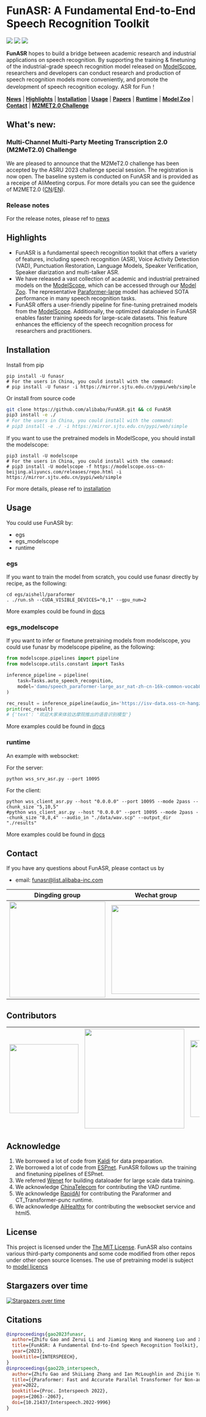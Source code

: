 [//]: # (<div align="left"><img src="docs/images/funasr_logo.jpg" width="400"/></div>)

# FunASR: A Fundamental End-to-End Speech Recognition Toolkit
<p align="left">
    <a href=""><img src="https://img.shields.io/badge/OS-Linux%2C%20Win%2C%20Mac-brightgreen.svg"></a>
    <a href=""><img src="https://img.shields.io/badge/Python->=3.7,<=3.10-aff.svg"></a>
    <a href=""><img src="https://img.shields.io/badge/Pytorch-%3E%3D1.11-blue"></a>
</p>

<strong>FunASR</strong> hopes to build a bridge between academic research and industrial applications on speech recognition. By supporting the training & finetuning of the industrial-grade speech recognition model released on [ModelScope](https://www.modelscope.cn/models?page=1&tasks=auto-speech-recognition), researchers and developers can conduct research and production of speech recognition models more conveniently, and promote the development of speech recognition ecology. ASR for Fun！

[**News**](https://github.com/alibaba-damo-academy/FunASR#whats-new) 
| [**Highlights**](#highlights)
| [**Installation**](#installation)
| [**Usage**](#usage)
| [**Papers**](https://github.com/alibaba-damo-academy/FunASR#citations)
| [**Runtime**](https://github.com/alibaba-damo-academy/FunASR/tree/main/funasr/runtime)
| [**Model Zoo**](https://github.com/alibaba-damo-academy/FunASR/blob/main/docs/model_zoo/modelscope_models.md)
| [**Contact**](#contact)
| [**M2MET2.0 Challenge**](https://github.com/alibaba-damo-academy/FunASR#multi-channel-multi-party-meeting-transcription-20-m2met20-challenge)

## What's new: 
### Multi-Channel Multi-Party Meeting Transcription 2.0 (M2MeT2.0) Challenge
We are pleased to announce that the M2MeT2.0 challenge has been accepted by the ASRU 2023 challenge special session. The registration is now open. The baseline system is conducted on FunASR and is provided as a receipe of AliMeeting corpus. For more details you can see the guidence of M2MET2.0 ([CN](https://alibaba-damo-academy.github.io/FunASR/m2met2_cn/index.html)/[EN](https://alibaba-damo-academy.github.io/FunASR/m2met2/index.html)).
### Release notes
For the release notes, please ref to [news](https://github.com/alibaba-damo-academy/FunASR/releases)

## Highlights
- FunASR is a fundamental speech recognition toolkit that offers a variety of features, including speech recognition (ASR), Voice Activity Detection (VAD), Punctuation Restoration, Language Models, Speaker Verification, Speaker diarization and multi-talker ASR.
- We have released a vast collection of academic and industrial pretrained models on the [ModelScope](https://www.modelscope.cn/models?page=1&tasks=auto-speech-recognition), which can be accessed through our [Model Zoo](https://github.com/alibaba-damo-academy/FunASR/blob/main/docs/model_zoo/modelscope_models.md). The representative [Paraformer-large](https://www.modelscope.cn/models/damo/speech_paraformer-large_asr_nat-zh-cn-16k-common-vocab8404-pytorch/summary) model has achieved SOTA performance in many speech recognition tasks. 
- FunASR offers a user-friendly pipeline for fine-tuning pretrained models from the [ModelScope](https://www.modelscope.cn/models?page=1&tasks=auto-speech-recognition). Additionally, the optimized dataloader in FunASR enables faster training speeds for large-scale datasets. This feature enhances the efficiency of the speech recognition process for researchers and practitioners.

## Installation

Install from pip
```shell
pip install -U funasr
# For the users in China, you could install with the command:
# pip install -U funasr -i https://mirror.sjtu.edu.cn/pypi/web/simple
```

Or install from source code


``` sh
git clone https://github.com/alibaba/FunASR.git && cd FunASR
pip3 install -e ./
# For the users in China, you could install with the command:
# pip3 install -e ./ -i https://mirror.sjtu.edu.cn/pypi/web/simple

```
If you want to use the pretrained models in ModelScope, you should install the modelscope:

```shell
pip3 install -U modelscope
# For the users in China, you could install with the command:
# pip3 install -U modelscope -f https://modelscope.oss-cn-beijing.aliyuncs.com/releases/repo.html -i https://mirror.sjtu.edu.cn/pypi/web/simple
```

For more details, please ref to [installation](https://alibaba-damo-academy.github.io/FunASR/en/installation/installation.html)

## Usage

You could use FunASR by:

- egs
- egs_modelscope
- runtime

### egs
If you want to train the model from scratch, you could use funasr directly by recipe, as the following:
```shell
cd egs/aishell/paraformer
. ./run.sh --CUDA_VISIBLE_DEVICES="0,1" --gpu_num=2
```
More examples could be found in [docs](https://alibaba-damo-academy.github.io/FunASR/en/modelscope_pipeline/quick_start.html)

### egs_modelscope
If you want to infer or finetune pretraining models from modelscope, you could use funasr by modelscope pipeline, as the following:

```python
from modelscope.pipelines import pipeline
from modelscope.utils.constant import Tasks

inference_pipeline = pipeline(
    task=Tasks.auto_speech_recognition,
    model='damo/speech_paraformer-large_asr_nat-zh-cn-16k-common-vocab8404-pytorch',
)

rec_result = inference_pipeline(audio_in='https://isv-data.oss-cn-hangzhou.aliyuncs.com/ics/MaaS/ASR/test_audio/asr_example_zh.wav')
print(rec_result)
# {'text': '欢迎大家来体验达摩院推出的语音识别模型'}
```
More examples could be found in [docs](https://alibaba-damo-academy.github.io/FunASR/en/modelscope_pipeline/quick_start.html)

### runtime

An example with websocket:

For the server:
```shell
python wss_srv_asr.py --port 10095
```

For the client:
```shell
python wss_client_asr.py --host "0.0.0.0" --port 10095 --mode 2pass --chunk_size "5,10,5"
#python wss_client_asr.py --host "0.0.0.0" --port 10095 --mode 2pass --chunk_size "8,8,4" --audio_in "./data/wav.scp" --output_dir "./results"
```
More examples could be found in [docs](https://alibaba-damo-academy.github.io/FunASR/en/runtime/websocket_python.html#id2)
## Contact

If you have any questions about FunASR, please contact us by

- email: [funasr@list.alibaba-inc.com](funasr@list.alibaba-inc.com)

|Dingding group |                     Wechat group                      |
|:---:|:-----------------------------------------------------:|
|<div align="left"><img src="docs/images/dingding.jpg" width="250"/> | <img src="docs/images/wechat.png" width="232"/></div> |

## Contributors

| <div align="left"><img src="docs/images/damo.png" width="180"/> | <div align="left"><img src="docs/images/nwpu.png" width="260"/> | <img src="docs/images/China_Telecom.png" width="200"/> </div>  | <img src="docs/images/RapidAI.png" width="200"/> </div> | <img src="docs/images/aihealthx.png" width="200"/> </div> |
|:---------------------------------------------------------------:|:---------------------------------------------------------------:|:--------------------------------------------------------------:|:-------------------------------------------------------:|:-----------------------------------------------------------:|

## Acknowledge

1. We borrowed a lot of code from [Kaldi](http://kaldi-asr.org/) for data preparation.
2. We borrowed a lot of code from [ESPnet](https://github.com/espnet/espnet). FunASR follows up the training and finetuning pipelines of ESPnet.
3. We referred [Wenet](https://github.com/wenet-e2e/wenet) for building dataloader for large scale data training.
4. We acknowledge [ChinaTelecom](https://github.com/zhuzizyf/damo-fsmn-vad-infer-httpserver) for contributing the VAD runtime. 
5. We acknowledge [RapidAI](https://github.com/RapidAI) for contributing the Paraformer and CT_Transformer-punc runtime.
6. We acknowledge [AiHealthx](http://www.aihealthx.com/) for contributing the websocket service and html5.

## License
This project is licensed under the [The MIT License](https://opensource.org/licenses/MIT). FunASR also contains various third-party components and some code modified from other repos under other open source licenses.
The use of pretraining model is subject to [model licencs](./MODEL_LICENSE)


## Stargazers over time

[![Stargazers over time](https://starchart.cc/alibaba-damo-academy/FunASR.svg)](https://starchart.cc/alibaba-damo-academy/FunASR)

## Citations

``` bibtex
@inproceedings{gao2023funasr,
  author={Zhifu Gao and Zerui Li and Jiaming Wang and Haoneng Luo and Xian Shi and Mengzhe Chen and Yabin Li and Lingyun Zuo and Zhihao Du and Zhangyu Xiao and Shiliang Zhang},
  title={FunASR: A Fundamental End-to-End Speech Recognition Toolkit},
  year={2023},
  booktitle={INTERSPEECH},
}
@inproceedings{gao22b_interspeech,
  author={Zhifu Gao and ShiLiang Zhang and Ian McLoughlin and Zhijie Yan},
  title={{Paraformer: Fast and Accurate Parallel Transformer for Non-autoregressive End-to-End Speech Recognition}},
  year=2022,
  booktitle={Proc. Interspeech 2022},
  pages={2063--2067},
  doi={10.21437/Interspeech.2022-9996}
}
```
